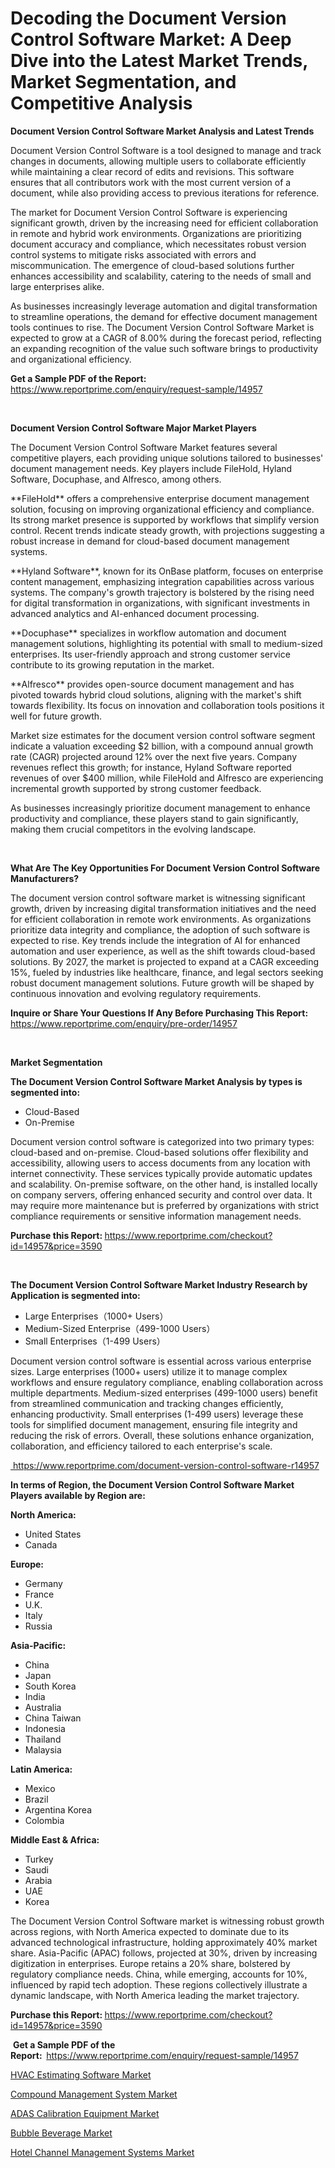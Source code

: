 <p><h1>Decoding the Document Version Control Software Market: A Deep Dive into the Latest Market Trends, Market Segmentation, and Competitive Analysis</h1></p><p><strong>Document Version Control Software Market Analysis and Latest Trends</strong></p>
<p><p>Document Version Control Software is a tool designed to manage and track changes in documents, allowing multiple users to collaborate efficiently while maintaining a clear record of edits and revisions. This software ensures that all contributors work with the most current version of a document, while also providing access to previous iterations for reference. </p><p>The market for Document Version Control Software is experiencing significant growth, driven by the increasing need for efficient collaboration in remote and hybrid work environments. Organizations are prioritizing document accuracy and compliance, which necessitates robust version control systems to mitigate risks associated with errors and miscommunication. The emergence of cloud-based solutions further enhances accessibility and scalability, catering to the needs of small and large enterprises alike. </p><p>As businesses increasingly leverage automation and digital transformation to streamline operations, the demand for effective document management tools continues to rise. The Document Version Control Software Market is expected to grow at a CAGR of 8.00% during the forecast period, reflecting an expanding recognition of the value such software brings to productivity and organizational efficiency.</p></p>
<p><strong>Get a Sample PDF of the Report:&nbsp;</strong> <a href="https://www.reportprime.com/enquiry/request-sample/14957?utm_campaign=973&utm_medium=2&utm_source=Github&utm_content=ia&utm_term=29112024&utm_id=document-version-control-software">https://www.reportprime.com/enquiry/request-sample/14957</a></p>
<p>&nbsp;</p>
<p><strong>Document Version Control Software Major Market Players</strong></p>
<p><p>The Document Version Control Software Market features several competitive players, each providing unique solutions tailored to businesses' document management needs. Key players include FileHold, Hyland Software, Docuphase, and Alfresco, among others.</p><p>**FileHold** offers a comprehensive enterprise document management solution, focusing on improving organizational efficiency and compliance. Its strong market presence is supported by workflows that simplify version control. Recent trends indicate steady growth, with projections suggesting a robust increase in demand for cloud-based document management systems.</p><p>**Hyland Software**, known for its OnBase platform, focuses on enterprise content management, emphasizing integration capabilities across various systems. The company's growth trajectory is bolstered by the rising need for digital transformation in organizations, with significant investments in advanced analytics and AI-enhanced document processing.</p><p>**Docuphase** specializes in workflow automation and document management solutions, highlighting its potential with small to medium-sized enterprises. Its user-friendly approach and strong customer service contribute to its growing reputation in the market.</p><p>**Alfresco** provides open-source document management and has pivoted towards hybrid cloud solutions, aligning with the market's shift towards flexibility. Its focus on innovation and collaboration tools positions it well for future growth.</p><p>Market size estimates for the document version control software segment indicate a valuation exceeding $2 billion, with a compound annual growth rate (CAGR) projected around 12% over the next five years. Company revenues reflect this growth; for instance, Hyland Software reported revenues of over $400 million, while FileHold and Alfresco are experiencing incremental growth supported by strong customer feedback.</p><p>As businesses increasingly prioritize document management to enhance productivity and compliance, these players stand to gain significantly, making them crucial competitors in the evolving landscape.</p></p>
<p>&nbsp;</p>
<p><strong>What Are The Key Opportunities For Document Version Control Software Manufacturers?</strong></p>
<p><p>The document version control software market is witnessing significant growth, driven by increasing digital transformation initiatives and the need for efficient collaboration in remote work environments. As organizations prioritize data integrity and compliance, the adoption of such software is expected to rise. Key trends include the integration of AI for enhanced automation and user experience, as well as the shift towards cloud-based solutions. By 2027, the market is projected to expand at a CAGR exceeding 15%, fueled by industries like healthcare, finance, and legal sectors seeking robust document management solutions. Future growth will be shaped by continuous innovation and evolving regulatory requirements.</p></p>
<p><strong>Inquire or Share Your Questions If Any Before Purchasing This Report:</strong> <a href="https://www.reportprime.com/enquiry/pre-order/14957?utm_campaign=973&utm_medium=2&utm_source=Github&utm_content=ia&utm_term=29112024&utm_id=document-version-control-software">https://www.reportprime.com/enquiry/pre-order/14957</a></p>
<p>&nbsp;</p>
<p><strong>Market Segmentation</strong></p>
<p><strong>The Document Version Control Software Market Analysis by types is segmented into:</strong></p>
<p><ul><li>Cloud-Based</li><li>On-Premise</li></ul></p>
<p><p>Document version control software is categorized into two primary types: cloud-based and on-premise. Cloud-based solutions offer flexibility and accessibility, allowing users to access documents from any location with internet connectivity. These services typically provide automatic updates and scalability. On-premise software, on the other hand, is installed locally on company servers, offering enhanced security and control over data. It may require more maintenance but is preferred by organizations with strict compliance requirements or sensitive information management needs.</p></p>
<p><strong>Purchase this Report:&nbsp;</strong><a href="https://www.reportprime.com/checkout?id=14957&price=3590&utm_campaign=973&utm_medium=2&utm_source=Github&utm_content=ia&utm_term=29112024&utm_id=document-version-control-software">https://www.reportprime.com/checkout?id=14957&price=3590</a></p>
<p>&nbsp;</p>
<p><strong>The Document Version Control Software Market Industry Research by Application is segmented into:</strong></p>
<p><ul><li>Large Enterprises（1000+ Users）</li><li>Medium-Sized Enterprise（499-1000 Users）</li><li>Small Enterprises（1-499 Users）</li></ul></p>
<p><p>Document version control software is essential across various enterprise sizes. Large enterprises (1000+ users) utilize it to manage complex workflows and ensure regulatory compliance, enabling collaboration across multiple departments. Medium-sized enterprises (499-1000 users) benefit from streamlined communication and tracking changes efficiently, enhancing productivity. Small enterprises (1-499 users) leverage these tools for simplified document management, ensuring file integrity and reducing the risk of errors. Overall, these solutions enhance organization, collaboration, and efficiency tailored to each enterprise's scale.</p></p>
<p><a href="https://www.reportprime.com/document-version-control-software-r14957?utm_campaign=973&utm_medium=2&utm_source=Github&utm_content=ia&utm_term=29112024&utm_id=document-version-control-software">&nbsp;https://www.reportprime.com/document-version-control-software-r14957</a></p>
<p><strong>In terms of Region, the Document Version Control Software Market Players available by Region are:</strong></p>
<p>
    <p> <strong> North America: </strong>
        <ul>
            <li>United States</li>
            <li>Canada</li>
        </ul>
        </p> 
    <p> <strong> Europe: </strong>
        <ul>
            <li>Germany</li>
            <li>France</li>
            <li>U.K.</li>
            <li>Italy</li>
            <li>Russia</li>
        </ul>
        </p> 
    <p> <strong> Asia-Pacific: </strong>
        <ul>
            <li>China</li>
            <li>Japan</li>
            <li>South Korea</li>
            <li>India</li>
            <li>Australia</li>
            <li>China Taiwan</li>
            <li>Indonesia</li>
            <li>Thailand</li>
            <li>Malaysia</li>
        </ul>
        </p> 
    <p> <strong> Latin America: </strong>
        <ul>
            <li>Mexico</li>
            <li>Brazil</li>
            <li>Argentina Korea</li>
            <li>Colombia</li>
        </ul>
        </p> 
    <p> <strong> Middle East & Africa: </strong>
        <ul>
            <li>Turkey</li>
            <li>Saudi</li>
            <li>Arabia</li>
            <li>UAE</li>
            <li>Korea</li>
        </ul>
    </p>
    </p>
<p><p>The Document Version Control Software market is witnessing robust growth across regions, with North America expected to dominate due to its advanced technological infrastructure, holding approximately 40% market share. Asia-Pacific (APAC) follows, projected at 30%, driven by increasing digitization in enterprises. Europe retains a 20% share, bolstered by regulatory compliance needs. China, while emerging, accounts for 10%, influenced by rapid tech adoption. These regions collectively illustrate a dynamic landscape, with North America leading the market trajectory.</p></p>
<p><strong>Purchase this Report: </strong><a href="https://www.reportprime.com/checkout?id=14957&price=3590&utm_campaign=973&utm_medium=2&utm_source=Github&utm_content=ia&utm_term=29112024&utm_id=document-version-control-software">https://www.reportprime.com/checkout?id=14957&price=3590</a></p>
<p>&nbsp;<strong>Get a Sample PDF of the Report:&nbsp;&nbsp;</strong><a href="https://www.reportprime.com/enquiry/request-sample/14957?utm_campaign=973&utm_medium=2&utm_source=Github&utm_content=ia&utm_term=29112024&utm_id=document-version-control-software">https://www.reportprime.com/enquiry/request-sample/14957</a></p>
<p><strong></strong></p>
<p><p><a href="https://github.com/lindaopodray/Market-Research-Report-List-1/blob/main/hvac-estimating-software-market.md?utm_campaign=973&utm_medium=2&utm_source=Github&utm_content=ia&utm_term=29112024&utm_id=document-version-control-software">HVAC Estimating Software Market</a></p><p><a href="https://issuu.com/reportprime-2/docs/compound-management-system-market-size-2030.pptx?utm_campaign=973&utm_medium=2&utm_source=Github&utm_content=ia&utm_term=29112024&utm_id=document-version-control-software">Compound Management System Market</a></p><p><a href="https://www.linkedin.com/pulse/surfing-adas-calibration-equipment-wave-riding-market-tiige?utm_campaign=973&utm_medium=2&utm_source=Github&utm_content=ia&utm_term=29112024&utm_id=document-version-control-software">ADAS Calibration Equipment Market</a></p><p><a href="https://issuu.com/reportprime-2/docs/bubble-beverage-market-size-2030.pptx?utm_campaign=973&utm_medium=2&utm_source=Github&utm_content=ia&utm_term=29112024&utm_id=document-version-control-software">Bubble Beverage Market</a></p><p><a href="https://github.com/flnordan65e0/Market-Research-Report-List-1/blob/main/hotel-channel-management-systems-market.md?utm_campaign=973&utm_medium=2&utm_source=Github&utm_content=ia&utm_term=29112024&utm_id=document-version-control-software">Hotel Channel Management Systems Market</a></p></p>